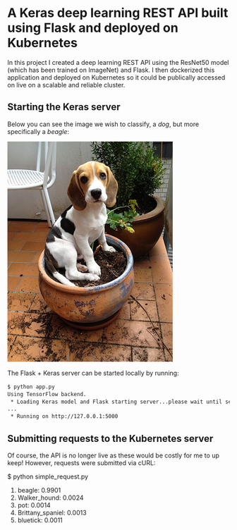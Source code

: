 # A Keras deep learning REST API built using Flask and deployed on Kubernetes

In this project I created a deep learning REST API using the ResNet50 model (which has been trained on ImageNet) and Flask. I then dockerized this application and deployed on Kubernetes so it could be publically accessed on live on a scalable and reliable cluster.


## Starting the Keras server

Below you can see the image we wish to classify, a _dog_, but more specifically a _beagle_:

![dog](dog.jpg)

The Flask + Keras server can be started locally by running:

```sh
$ python app.py 
Using TensorFlow backend.
 * Loading Keras model and Flask starting server...please wait until server has fully started
...
 * Running on http://127.0.0.1:5000
```


## Submitting requests to the Kubernetes server

Of course, the API is no longer live as these would be costly for me to up keep! However, 
requests were submitted via cURL:


$ python simple_request.py 
1. beagle: 0.9901
2. Walker_hound: 0.0024
3. pot: 0.0014
4. Brittany_spaniel: 0.0013
5. bluetick: 0.0011
```
